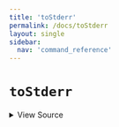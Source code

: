 ```yaml
---
title: 'toStderr'
permalink: /docs/toStderr
layout: single
sidebar:
  nav: 'command_reference'
---
```


# `toStderr`



<details>
  <summary>View Source</summary>

{% highlight sh %}

# Because '%s' and similar formatters are so common, look for a '%' formatter (but only one, and not after the --)

local command="$1"
shift

!fn --shellpen-private writeDSL $command "$@"

# Chomp the newline and replace it with ' >&2newline'
__SHELLPEN_SOURCES_TEXTS[$SHELLPEN_PEN_INDEX]="${__SHELLPEN_SOURCES_TEXTS[$SHELLPEN_PEN_INDEX]/%$NEWLINE/ >&2$NEWLINE}"
{% endhighlight %}

</details>









